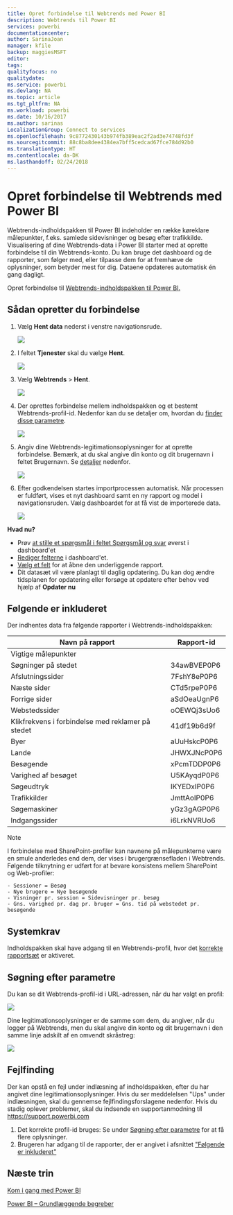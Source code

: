 ```yaml
---
title: Opret forbindelse til Webtrends med Power BI
description: Webtrends til Power BI
services: powerbi
documentationcenter: 
author: SarinaJoan
manager: kfile
backup: maggiesMSFT
editor: 
tags: 
qualityfocus: no
qualitydate: 
ms.service: powerbi
ms.devlang: NA
ms.topic: article
ms.tgt_pltfrm: NA
ms.workload: powerbi
ms.date: 10/16/2017
ms.author: sarinas
LocalizationGroup: Connect to services
ms.openlocfilehash: 9c8772430143b974fb389eac2f2ad3e74748fd3f
ms.sourcegitcommit: 88c8ba8dee4384ea7bff5cedcad67fce784d92b0
ms.translationtype: HT
ms.contentlocale: da-DK
ms.lasthandoff: 02/24/2018
---
```

# <a name="connect-to-webtrends-with-power-bi"></a>Opret forbindelse til Webtrends med Power BI
Webtrends-indholdspakken til Power BI indeholder en række køreklare målepunkter, f.eks. samlede sidevisninger og besøg efter trafikkilde. Visualisering af dine Webtrends-data i Power BI starter med at oprette forbindelse til din Webtrends-konto. Du kan bruge det dashboard og de rapporter, som følger med, eller tilpasse dem for at fremhæve de oplysninger, som betyder mest for dig.  Dataene opdateres automatisk én gang dagligt.

Opret forbindelse til [Webtrends-indholdspakken til Power BI.](https://app.powerbi.com/getdata/services/webtrends)

## <a name="how-to-connect"></a>Sådan opretter du forbindelse
1. Vælg **Hent data** nederst i venstre navigationsrude.
   
   ![](media/service-connect-to-webtrends/getdata3.png)
2. I feltet **Tjenester** skal du vælge **Hent**.
   
   ![](media/service-connect-to-webtrends/services.png)
3. Vælg **Webtrends** \> **Hent**.
   
   ![](media/service-connect-to-webtrends/webtrends.png)
4. Der oprettes forbindelse mellem indholdspakken og et bestemt Webtrends-profil-id. Nedenfor kan du se detaljer om, hvordan du [finder disse parametre](#FindingParams).
   
   ![](media/service-connect-to-webtrends/parameters.png)
5. Angiv dine Webtrends-legitimationsoplysninger for at oprette forbindelse. Bemærk, at du skal angive din konto og dit brugernavn i feltet Brugernavn. Se [detaljer](#FindingParams) nedenfor.
   
   ![](media/service-connect-to-webtrends/creds.png)
6. Efter godkendelsen startes importprocessen automatisk. Når processen er fuldført, vises et nyt dashboard samt en ny rapport og model i navigationsruden. Vælg dashboardet for at få vist de importerede data.
   
   ![](media/service-connect-to-webtrends/dashboard.png)

**Hvad nu?**

* Prøv [at stille et spørgsmål i feltet Spørgsmål og svar](power-bi-q-and-a.md) øverst i dashboard'et
* [Rediger felterne](service-dashboard-edit-tile.md) i dashboard'et.
* [Vælg et felt](service-dashboard-tiles.md) for at åbne den underliggende rapport.
* Dit datasæt vil være planlagt til daglig opdatering. Du kan dog ændre tidsplanen for opdatering eller forsøge at opdatere efter behov ved hjælp af **Opdater nu**

## <a name="whats-included"></a>Følgende er inkluderet
<a name="Included"></a>

Der indhentes data fra følgende rapporter i Webtrends-indholdspakken:  

| Navn på rapport | Rapport-id |
| --- | --- |
| Vigtige målepunkter | |
| Søgninger på stedet |34awBVEP0P6 |
| Afslutningssider |7FshY8eP0P6 |
| Næste sider |CTd5rpeP0P6 |
| Forrige sider |aSdOeaUgnP6 |
| Webstedssider |oOEWQj3sUo6 |
| Klikfrekvens i forbindelse med reklamer på stedet |41df19b6d9f |
| Byer |aUuHskcP0P6 |
| Lande |JHWXJNcP0P6 |
| Besøgende |xPcmTDDP0P6 |
| Varighed af besøget |U5KAyqdP0P6 |
| Søgeudtryk |IKYEDxIP0P6 |
| Trafikkilder |JmttAoIP0P6 |
| Søgemaskiner |yGz3gAGP0P6 |
| Indgangssider |i6LrkNVRUo6 |

>[!NOTE]
>I forbindelse med SharePoint-profiler kan navnene på målepunkterne være en smule anderledes end dem, der vises i brugergrænsefladen i Webtrends. Følgende tilknytning er udført for at bevare konsistens mellem SharePoint og Web-profiler:   

    - Sessioner = Besøg  
    - Nye brugere = Nye besøgende  
    - Visninger pr. session = Sidevisninger pr. besøg  
    - Gns. varighed pr. dag pr. bruger = Gns. tid på webstedet pr. besøgende  

## <a name="system-requirements"></a>Systemkrav
Indholdspakken skal have adgang til en Webtrends-profil, hvor det [korrekte rapportsæt](#Included) er aktiveret.

<a name="FindingParams"></a>

## <a name="finding-parameters"></a>Søgning efter parametre
Du kan se dit Webtrends-profil-id i URL-adressen, når du har valgt en profil:

![](media/service-connect-to-webtrends/webtrendsparameters.png)

Dine legitimationsoplysninger er de samme som dem, du angiver, når du logger på Webtrends, men du skal angive din konto og dit brugernavn i den samme linje adskilt af en omvendt skråstreg:

![](media/service-connect-to-webtrends/webtrendscreds.png)

## <a name="troubleshooting"></a>Fejlfinding
Der kan opstå en fejl under indlæsning af indholdspakken, efter du har angivet dine legitimationsoplysninger. Hvis du ser meddelelsen "Ups" under indlæsningen, skal du gennemse fejlfindingsforslagene nedenfor. Hvis du stadig oplever problemer, skal du indsende en supportanmodning til https://support.powerbi.com

1. Det korrekte profil-id bruges: Se under [Søgning efter parametre](#FindingParams) for at få flere oplysninger.
2. Brugeren har adgang til de rapporter, der er angivet i afsnittet ["Følgende er inkluderet"](#Included)

## <a name="next-steps"></a>Næste trin
[Kom i gang med Power BI](service-get-started.md)

[Power BI – Grundlæggende begreber](service-basic-concepts.md)

